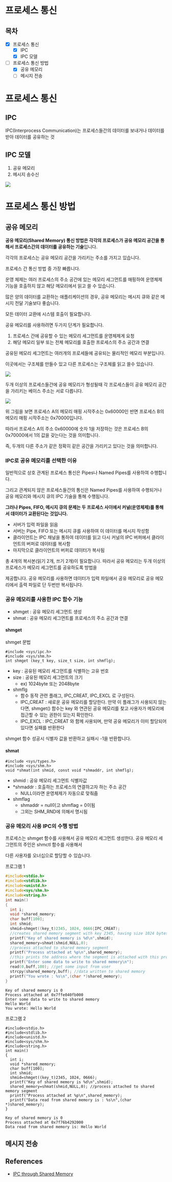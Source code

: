 # 프로세스 통신
## 목차
- [x] 프로세스 통신
  - [x] IPC
  - [x] IPC 모델
- [ ] 프로세스 통신 방법
  - [x] 공유 메모리
  - [ ] 메시지 전송

# 프로세스 통신
## IPC
IPC(Interprocess Communication)는 프로세스들간의 데이터를 보내거나 데이터를 받아 데이터를 공유하는 것

## IPC 모델
1. 공유 메모리
2. 메시지 송수신

![](images/img.png)

# 프로세스 통신 방법
## 공유 메모리
**공유 메모리(Shared Memory) 통신 방법은 각각의 프로세스가 공유 메모리 공간을 통해서 프로세스간의 데이터를 공유하는 기술**입니다.

각각의 프로세스는 공유 메모리 공간을 가리키는 주소를 가지고 있습니다.

프로세스 간 통신 방법 중 가장 빠릅니다.

운영 체제는 여러 프로세스의 주소 공간에 있는 메모리 세그먼트를 매핑하여 운영체제 기능을 호출하지 않고 해당 메모리에서 읽고 쓸 수 있습니다.

많은 양의 데이터를 교환하는 애플리케이션의 경우, 공유 메모리는 메시지 큐와 같은 메시지 전달 기술보다 좋습니다.

모든 데이터 교환에 시스템 호출이 필요합니다. 

공유 메모리를 사용하려면 두가지 단계가 필요합니다.
1. 프로세스 간에 공유할 수 있는 메모리 세그먼트를 운영체제게 요청
2. 해당 메모리 일부 또는 전체 메모리를 호출한 프로세스의 주소 공간과 연결

공유된 메모리 세그먼트는 여러개의 프로세들에 공유되는 물리적인 메모리 부분입니다.

이곳에서는 구조체를 만들수 있고 다른 프로세스는 구조체를 읽고 쓸수 있습니다.

![](images/img_1.png)

두개 이상의 프로세스들간에 공유 메모리가 형성될때 각 프로세스들이 공유 메모리 공간을 가리키는 베이스 주소는 서로 다릅니다.

![](images/img_2.png)

위 그림을 보면 프로세스 A의 메모리 매핑 시작주소는 0x60000인 반면 프로세스 B의 메모리 매핑 시작주소는 0x70000입니다.

따라서 프로세스 A의 주소 0x60000에 숫자 1을 저장하는 것은 프로세스 B의 0x70000에서 1의 값을 갖는다는 것을 의미합니다.

즉, 두개의 다른 주소가 같은 정확히 같은 공간을 가리키고 있다는 것을 의미합니다.

### IPC로 공유 메모리를 선택한 이유

일반적으로 상호 관계된 프로세스 통신은 Pipes나 Named Pipes를 사용하여 수행합니다. 

그리고 관계되지 않은 프로세스들간의 통신은 Named Pipes를 사용하여 수행되거나 공유 메모리와 메시지 큐의 IPC 기술을 통해 수행됩니다.

**그러나 Pipes, FIFO, 메시지 큐의 문제는 두 프로세스 사이에서 커널(운영체제)를 통해서 데이터가 교환된다는 것입니다.**
- 서버가 입력 파일을 읽음
- 서버는 Pipe, FIFO 또는 메시지 큐를 사용하여 이 데이터를 메시지 작성함
- 클라이언트는 IPC 채널을 통하여 데이터를 읽고 다시 커널의 IPC 버퍼에서 클라이언트의 버퍼로 데이터를 복사함
- 마지막으로 클라이언트의 버퍼로 데이터가 복사됨

총 4개의 복사본(읽기 2개, 쓰기 2개)이 필요합니다. 따라서 공유 메모리는 두개 이상의 프로세스가 메모리 세그먼트를 공유하도록 방법을

제공합니다. 공유 메모리를 사용하면 데이터가 입력 파일에서 공유 메모리로 공유 메모리에서 출력 파일로 단 두번만 복사됩니다.

### 공유 메모리를 사용한 IPC 함수 기능
- shmget : 공유 메모리 세그먼트 생성
- shmat : 공유 메모리 세그먼트를 프로세스의 주소 공간과 연결

#### shmget
shmget 문법
```
#include <sys/ipc.h>   
#include <sys/shm.h>   
int shmget (key_t key, size_t size, int shmflg);  
```
- key : 공유된 메모리 세그먼트를 식별하는 고유 번호
- size : 공유된 메모리 세그먼트의 크기
  - ex) 1024byte 또는 2048byte
- shmflg
  - 함수 동작 관련 플래그, IPC_CREAT, IPC_EXCL 로 구성된다. 
  - IPC_CREAT : 새로운 공유 메모리를 할당한다. 만약 이 플래그가 사용되지 않는다면, shmget() 함수는 key 와 연관된 공유 메모리를 찾고 사용자가 메모리에 접근할 수 있는 권한이 있는지 확인한다. 
  - IPC_EXCL : IPC_CREAT 와 함께 사용되며, 만약 공유 메모리가 이미 할당되어있다면 실패를 반환한다

shmget 함수 성공시 식별자 값을 반환하고 실패시 -1을 반환합니다.

#### shmat
```
#include <sys/types.h>  
#include <sys/shm.h>  
void *shmat(int shmid, const void *shmaddr, int shmflg);  
```
- shmid : 공유 메모리 세그먼트 식별자값
- *shmaddr : 호출하는 프로세스의 연결하고자 하는 주소 공간
  - NULL이라면 운영체제가 자동으로 맞춰줌
- shmflag
  - shmaddr = null이고 shmflag = 0이됨
  - 그외는 SHM_RND에 의해서 명시됨

### 공유 메모리 사용 IPC의 수행 방법
프로세스는 shmget 함수를 사용해서 공유 메모리 세그먼트 생성한다. 공유 메모리 세그먼트의 주인은 shmctl 함수를 사용해서

다른 사용자를 오너십으로 할당할 수 있습니다. 

프로그램 1

```c
#include<stdio.h>  
#include<stdlib.h>  
#include<unistd.h>  
#include<sys/shm.h>  
#include<string.h>  
int main()  
{  
  int i;  
  void *shared_memory;  
  char buff[100];  
  int shmid;  
  shmid=shmget((key_t)2345, 1024, 0666|IPC_CREAT);   
  //creates shared memory segment with key 2345, having size 1024 bytes. IPC_CREAT is used to create the shared segment if it does not exist. 0666 are the permissions on the shared segment  
  printf("Key of shared memory is %d\n",shmid);  
  shared_memory=shmat(shmid,NULL,0);   
  //process attached to shared memory segment  
  printf("Process attached at %p\n",shared_memory);   
  //this prints the address where the segment is attached with this process  
  printf("Enter some data to write to shared memory\n");  
  read(0,buff,100); //get some input from user  
  strcpy(shared_memory,buff); //data written to shared memory  
  printf("You wrote : %s\n",(char *)shared_memory);  
}  
```
```
Key of shared memory is 0
Process attached at 0x7ffe040fb000
Enter some data to write to shared memory 
Hello World
You wrote: Hello World 
```

프로그램 2
```
#include<stdio.h>  
#include<stdlib.h>  
#include<unistd.h>  
#include<sys/shm.h>  
#include<string.h>  
int main()  
{  
  int i;  
  void *shared_memory;  
  char buff[100];  
  int shmid;  
  shmid=shmget((key_t)2345, 1024, 0666);  
  printf("Key of shared memory is %d\n",shmid);  
  shared_memory=shmat(shmid,NULL,0); //process attached to shared memory segment  
  printf("Process attached at %p\n",shared_memory);  
  printf("Data read from shared memory is : %s\n",(char *)shared_memory);  
}  
```
```
Key of shared memory is 0
Process attached at 0x7f76b4292000
Data read from shared memory is: Hello World 
```

## 메시지 전송

## References
- [IPC through Shared Memory](https://www.javatpoint.com/ipc-through-shared-memory)

 